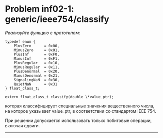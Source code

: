 **Problem inf02-1: generic/ieee754/classify**
============================================

_Реализуйте функцию с прототипом:_

    typedef enum {
        PlusZero      = 0x00,
        MinusZero     = 0x01,
        PlusInf       = 0xF0,
        MinusInf      = 0xF1,
        PlusRegular   = 0x10,
        MinusRegular  = 0x11,
        PlusDenormal  = 0x20,
        MinusDenormal = 0x21,
        SignalingNaN  = 0x30,
        QuietNaN      = 0x31
    } float_class_t;

    extern float_class_t classify(double \*value_ptr);
      
которая классифицирует специальные значения вещественного числа, 
на которое указывает value_ptr, в соответствии со стандартом IEEE 754.

При решении допускается использовать только побитовые операции, включая сдвиги.

***
